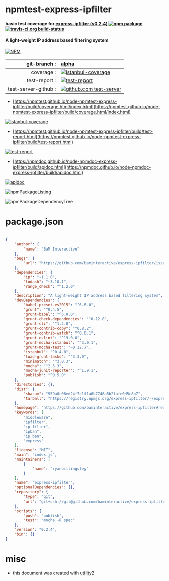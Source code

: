 # npmtest-express-ipfilter

#### basic test coverage for  [express-ipfilter (v0.2.4)](https://github.com/baminteractive/express-ipfilter#readme)  [![npm package](https://img.shields.io/npm/v/npmtest-express-ipfilter.svg?style=flat-square)](https://www.npmjs.org/package/npmtest-express-ipfilter) [![travis-ci.org build-status](https://api.travis-ci.org/npmtest/node-npmtest-express-ipfilter.svg)](https://travis-ci.org/npmtest/node-npmtest-express-ipfilter)

#### A light-weight IP address based filtering system

[![NPM](https://nodei.co/npm/express-ipfilter.png?downloads=true&downloadRank=true&stars=true)](https://www.npmjs.com/package/express-ipfilter)

| git-branch : | [alpha](https://github.com/npmtest/node-npmtest-express-ipfilter/tree/alpha)|
|--:|:--|
| coverage : | [![istanbul-coverage](https://npmtest.github.io/node-npmtest-express-ipfilter/build/coverage.badge.svg)](https://npmtest.github.io/node-npmtest-express-ipfilter/build/coverage.html/index.html)|
| test-report : | [![test-report](https://npmtest.github.io/node-npmtest-express-ipfilter/build/test-report.badge.svg)](https://npmtest.github.io/node-npmtest-express-ipfilter/build/test-report.html)|
| test-server-github : | [![github.com test-server](https://npmtest.github.io/node-npmtest-express-ipfilter/GitHub-Mark-32px.png)](https://npmtest.github.io/node-npmtest-express-ipfilter/build/app/index.html) | | build-artifacts : | [![build-artifacts](https://npmtest.github.io/node-npmtest-express-ipfilter/glyphicons_144_folder_open.png)](https://github.com/npmtest/node-npmtest-express-ipfilter/tree/gh-pages/build)|

- [https://npmtest.github.io/node-npmtest-express-ipfilter/build/coverage.html/index.html](https://npmtest.github.io/node-npmtest-express-ipfilter/build/coverage.html/index.html)

[![istanbul-coverage](https://npmtest.github.io/node-npmtest-express-ipfilter/build/screenCapture.buildCi.browser.%252Ftmp%252Fbuild%252Fcoverage.lib.html.png)](https://npmtest.github.io/node-npmtest-express-ipfilter/build/coverage.html/index.html)

- [https://npmtest.github.io/node-npmtest-express-ipfilter/build/test-report.html](https://npmtest.github.io/node-npmtest-express-ipfilter/build/test-report.html)

[![test-report](https://npmtest.github.io/node-npmtest-express-ipfilter/build/screenCapture.buildCi.browser.%252Ftmp%252Fbuild%252Ftest-report.html.png)](https://npmtest.github.io/node-npmtest-express-ipfilter/build/test-report.html)

- [https://npmdoc.github.io/node-npmdoc-express-ipfilter/build/apidoc.html](https://npmdoc.github.io/node-npmdoc-express-ipfilter/build/apidoc.html)

[![apidoc](https://npmdoc.github.io/node-npmdoc-express-ipfilter/build/screenCapture.buildCi.browser.%252Ftmp%252Fbuild%252Fapidoc.html.png)](https://npmdoc.github.io/node-npmdoc-express-ipfilter/build/apidoc.html)

![npmPackageListing](https://npmtest.github.io/node-npmtest-express-ipfilter/build/screenCapture.npmPackageListing.svg)

![npmPackageDependencyTree](https://npmtest.github.io/node-npmtest-express-ipfilter/build/screenCapture.npmPackageDependencyTree.svg)



# package.json

```json

{
    "author": {
        "name": "BaM Interactive"
    },
    "bugs": {
        "url": "https://github.com/baminteractive/express-ipfilter/issues"
    },
    "dependencies": {
        "ip": "~1.1.0",
        "lodash": "~3.10.1",
        "range_check": "^1.2.0"
    },
    "description": "A light-weight IP address based filtering system",
    "devDependencies": {
        "babel-preset-es2015": "^6.6.0",
        "grunt": "^0.4.5",
        "grunt-babel": "^6.0.0",
        "grunt-check-dependencies": "^0.12.0",
        "grunt-cli": "^1.2.0",
        "grunt-contrib-copy": "^0.8.2",
        "grunt-contrib-watch": "^0.6.1",
        "grunt-eslint": "^19.0.0",
        "grunt-mocha-istanbul": "^3.0.1",
        "grunt-mocha-test": "~0.12.7",
        "istanbul": "^0.4.0",
        "load-grunt-tasks": "^3.3.0",
        "minimatch": "^3.0.3",
        "mocha": "^2.5.3",
        "mocha-junit-reporter": "^1.9.1",
        "publish": "^0.5.0"
    },
    "directories": {},
    "dist": {
        "shasum": "959a8c08ed24f7c1f1a0b7746a5b2fafe0d5c8b7",
        "tarball": "https://registry.npmjs.org/express-ipfilter/-/express-ipfilter-0.2.4.tgz"
    },
    "homepage": "https://github.com/baminteractive/express-ipfilter#readme",
    "keywords": [
        "middleware",
        "ipfilter",
        "ip filter",
        "ipban",
        "ip ban",
        "express"
    ],
    "license": "MIT",
    "main": "index.js",
    "maintainers": [
        {
            "name": "ryanbillingsley"
        }
    ],
    "name": "express-ipfilter",
    "optionalDependencies": {},
    "repository": {
        "type": "git",
        "url": "git+ssh://git@github.com/baminteractive/express-ipfilter.git"
    },
    "scripts": {
        "push": "publish",
        "test": "mocha -R spec"
    },
    "version": "0.2.4",
    "bin": {}
}
```



# misc
- this document was created with [utility2](https://github.com/kaizhu256/node-utility2)
